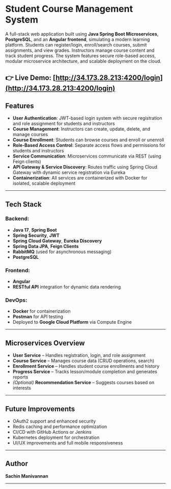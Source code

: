 # Student Course Management System

A full-stack web application built using **Java Spring Boot Microservices**, **PostgreSQL**, and an **Angular frontend**, simulating a modern learning platform. Students can register/login, enroll/search courses, submit assignments, and view grades. Instructors manage course content and track student progress. The system features secure role-based access, modular microservice architecture, and scalable deployment on the cloud.

👉 **Live Demo**: [http://34.173.28.213:4200/login](http://34.173.28.213:4200/login)
---
## Features

- **User Authentication**: JWT-based login system with secure registration and role assignment for students and instructors
- **Course Management**: Instructors can create, update, delete, and manage courses
- **Course Enrollment**: Students can browse courses and enroll or unenroll
- **Role-Based Access Control**: Separate access flows and permissions for students and instructors
- **Service Communication**: Microservices communicate via REST (using Feign clients)
- **API Gateway & Service Discovery**: Routes traffic using Spring Cloud Gateway with dynamic service registration via Eureka
- **Containerization**: All services are containerized with Docker for isolated, scalable deployment

---

## Tech Stack

### Backend:
- **Java 17**, **Spring Boot**
- **Spring Security**, **JWT**
- **Spring Cloud Gateway**, **Eureka Discovery**
- **Spring Data JPA**, **Feign Clients**
- **RabbitMQ** (used for asynchronous messaging)
- **PostgreSQL**

### Frontend:
- **Angular**  
- **RESTful API** integration for dynamic data rendering

### DevOps:
- **Docker** for containerization  
- **Postman** for API testing  
- Deployed to **Google Cloud Platform** via Compute Engine

---

## Microservices Overview

- **User Service** – Handles registration, login, and role assignment  
- **Course Service** – Manages course data (CRUD operations, search)  
- **Enrollment Service** – Handles student course enrollments and history  
- **Progress Service** – Tracks lesson/module completion and generates reports  
- *(Optional)* **Recommendation Service** – Suggests courses based on interests

---

## Future Improvements

- OAuth2 support and enhanced security
- Redis caching and performance optimization
- CI/CD with GitHub Actions or Jenkins
- Kubernetes deployment for orchestration
- UI/UX improvements and full mobile responsiveness

---

## Author

**Sachin Manivannan**  

---

